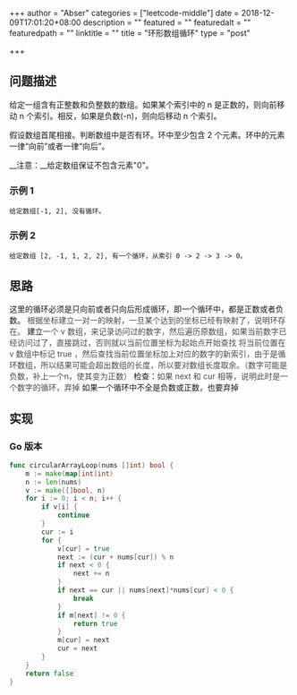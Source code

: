 +++
author = "Abser"
categories = ["leetcode-middle"]
date = 2018-12-09T17:01:20+08:00
description = ""
featured = ""
featuredalt = ""
featuredpath = ""
linktitle = ""
title = "环形数组循环"
type = "post"

+++

## 问题描述
给定一组含有正整数和负整数的数组。如果某个索引中的 n 是正数的，则向前移动 n 个索引。相反，如果是负数(-n)，则向后移动 n 个索引。

假设数组首尾相接。判断数组中是否有环。环中至少包含 2 个元素。环中的元素一律“向前”或者一律“向后”。

__注意：__给定数组保证不包含元素"0"。

### __示例 1__

```plain
给定数组[-1, 2], 没有循环。
```

### __示例 2__

```plain
给定数组 [2, -1, 1, 2, 2], 有一个循环，从索引 0 -> 2 -> 3 -> 0。
```

## 思路
这里的循环必须是只向前或者只向后形成循环，即一个循环中，都是正数或者负数。
<span data-type="color" style="color:rgb(73, 73, 73)"><span data-type="background" style="background-color:rgb(255, 255, 255)">根据坐标建立一对一的映射，一旦某个达到的坐标已经有映射了，说明环存在。</span></span>
建立<span data-type="color" style="color:rgb(73, 73, 73)"><span data-type="background" style="background-color:rgb(255, 255, 255)">一个 v 数组，来记录访问过的数字，然后遍历原数组，如果当前数字已经访问过了，直接跳过，否则就以当前位置坐标为起始点开始查找</span></span>
<span data-type="color" style="color:rgb(73, 73, 73)"><span data-type="background" style="background-color:rgb(255, 255, 255)">将当前位置在 v 数组中标记 true ，然后查找当前位置坐标加上对应的数字的新索引，由于是循环数组，所以结果可能会超出数组的长度，所以要对数组长度取余。（数字可能是负数，补上一个n，使其变为正数）</span></span>
检查：<span data-type="color" style="color:rgb(73, 73, 73)"><span data-type="background" style="background-color:rgb(255, 255, 255)">如果 next 和 cur 相等，说明此时是一个数字的循环，弃掉</span></span>
如果一个循环中不全是负数或正数，也要弃掉
## 实现

### __Go 版本__

```go
func circularArrayLoop(nums []int) bool {
	m := make(map[int]int)
	n := len(nums)
	v := make([]bool, n)
	for i := 0; i < n; i++ {
		if v[i] {
			continue
		}
		cur := i
		for {
			v[cur] = true
			next := (cur + nums[cur]) % n
			if next < 0 {
				next += n
			}
			if next == cur || nums[next]*nums[cur] < 0 {
				break
			}
			if m[next] != 0 {
				return true
			}
			m[cur] = next
			cur = next
		}
	}
	return false
}

```
### 

